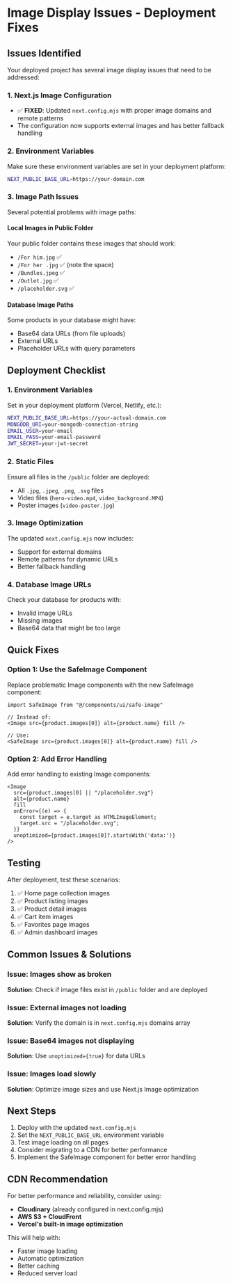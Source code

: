 # Image Display Issues - Deployment Fixes

## Issues Identified

Your deployed project has several image display issues that need to be addressed:

### 1. **Next.js Image Configuration**
- ✅ **FIXED**: Updated `next.config.mjs` with proper image domains and remote patterns
- The configuration now supports external images and has better fallback handling

### 2. **Environment Variables**
Make sure these environment variables are set in your deployment platform:

```bash
NEXT_PUBLIC_BASE_URL=https://your-domain.com
```

### 3. **Image Path Issues**
Several potential problems with image paths:

#### Local Images in Public Folder
Your public folder contains these images that should work:
- `/For him.jpg` ✅
- `/For her .jpg` ✅ (note the space)
- `/Bundles.jpeg` ✅
- `/Outlet.jpg` ✅
- `/placeholder.svg` ✅

#### Database Image Paths
Some products in your database might have:
- Base64 data URLs (from file uploads)
- External URLs
- Placeholder URLs with query parameters

## Deployment Checklist

### 1. **Environment Variables**
Set in your deployment platform (Vercel, Netlify, etc.):
```bash
NEXT_PUBLIC_BASE_URL=https://your-actual-domain.com
MONGODB_URI=your-mongodb-connection-string
EMAIL_USER=your-email
EMAIL_PASS=your-email-password
JWT_SECRET=your-jwt-secret
```

### 2. **Static Files**
Ensure all files in the `/public` folder are deployed:
- All `.jpg`, `.jpeg`, `.png`, `.svg` files
- Video files (`hero-video.mp4`, `video_background.MP4`)
- Poster images (`video-poster.jpg`)

### 3. **Image Optimization**
The updated `next.config.mjs` now includes:
- Support for external domains
- Remote patterns for dynamic URLs
- Better fallback handling

### 4. **Database Image URLs**
Check your database for products with:
- Invalid image URLs
- Missing images
- Base64 data that might be too large

## Quick Fixes

### Option 1: Use the SafeImage Component
Replace problematic Image components with the new SafeImage component:

```tsx
import SafeImage from "@/components/ui/safe-image"

// Instead of:
<Image src={product.images[0]} alt={product.name} fill />

// Use:
<SafeImage src={product.images[0]} alt={product.name} fill />
```

### Option 2: Add Error Handling
Add error handling to existing Image components:

```tsx
<Image
  src={product.images[0] || "/placeholder.svg"}
  alt={product.name}
  fill
  onError={(e) => {
    const target = e.target as HTMLImageElement;
    target.src = "/placeholder.svg";
  }}
  unoptimized={product.images[0]?.startsWith('data:')}
/>
```

## Testing

After deployment, test these scenarios:
1. ✅ Home page collection images
2. ✅ Product listing images
3. ✅ Product detail images
4. ✅ Cart item images
5. ✅ Favorites page images
6. ✅ Admin dashboard images

## Common Issues & Solutions

### Issue: Images show as broken
**Solution**: Check if image files exist in `/public` folder and are deployed

### Issue: External images not loading
**Solution**: Verify the domain is in `next.config.mjs` domains array

### Issue: Base64 images not displaying
**Solution**: Use `unoptimized={true}` for data URLs

### Issue: Images load slowly
**Solution**: Optimize image sizes and use Next.js Image optimization

## Next Steps

1. Deploy with the updated `next.config.mjs`
2. Set the `NEXT_PUBLIC_BASE_URL` environment variable
3. Test image loading on all pages
4. Consider migrating to a CDN for better performance
5. Implement the SafeImage component for better error handling

## CDN Recommendation

For better performance and reliability, consider using:
- **Cloudinary** (already configured in next.config.mjs)
- **AWS S3 + CloudFront**
- **Vercel's built-in image optimization**

This will help with:
- Faster image loading
- Automatic optimization
- Better caching
- Reduced server load



